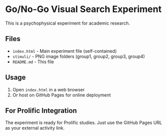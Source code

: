 # Go/No-Go Visual Search Experiment

This is a psychophysical experiment for academic research.

## Files
- `index.html` - Main experiment file (self-contained)
- `stimuli/` - PNG image folders (group1, group2, group3, group4)
- `README.md` - This file

## Usage
1. Open `index.html` in a web browser
2. Or host on GitHub Pages for online deployment

## For Prolific Integration
The experiment is ready for Prolific studies. Just use the GitHub Pages URL as your external activity link.
